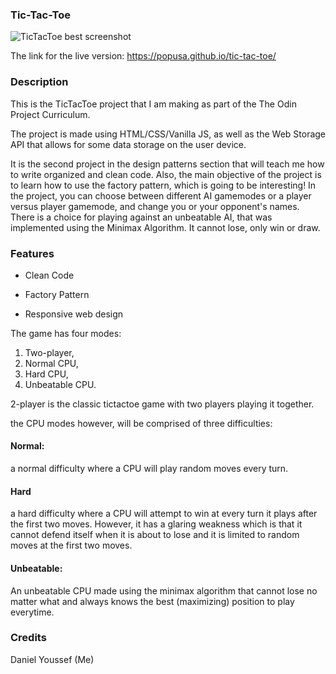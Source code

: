 ### Tic-Tac-Toe
![TicTacToe best screenshot](https://user-images.githubusercontent.com/90353446/167965701-cce5e224-d210-4e7e-a6ce-1c4ef4b6eecb.png)




The link for the live version: https://popusa.github.io/tic-tac-toe/


<h3>Description</h3>
This is the TicTacToe project that I am making as part of the The Odin Project Curriculum.

The project is made using HTML/CSS/Vanilla JS, as well as the Web Storage API that allows for some data storage on the user device.

It is the second project in the design patterns section that will teach me how to write organized and clean code.
Also, the main objective of the project is to learn how to use the factory pattern, which is going to be interesting!
In the project, you can choose between different AI gamemodes or a player versus player gamemode, and change you or your opponent's names.
There is a choice for playing against an unbeatable AI, that was implemented using the Minimax Algorithm. It cannot lose, only win or draw.

<h3> Features </h3>

- Clean Code


- Factory Pattern


- Responsive web design


The game has four modes: 

1. Two-player,
2. Normal CPU,
3. Hard CPU,
4. Unbeatable CPU.

2-player is the classic tictactoe game with two players playing it together.

the CPU modes however, will be comprised of three difficulties:

<h4> Normal: </h4>
a normal difficulty where a CPU will play random moves every turn.

<h4> Hard </h4>
a hard difficulty where a CPU will attempt to win at every turn it plays after the first two moves. However, it has a glaring weakness which is that it cannot defend itself when it is about to lose and it is limited to random moves at the first two moves.

<h4> Unbeatable: </h4>
An unbeatable CPU made using the minimax algorithm that cannot lose no matter what and always knows the best (maximizing) position to play everytime. 

<h3>Credits</h3>
Daniel Youssef (Me)

